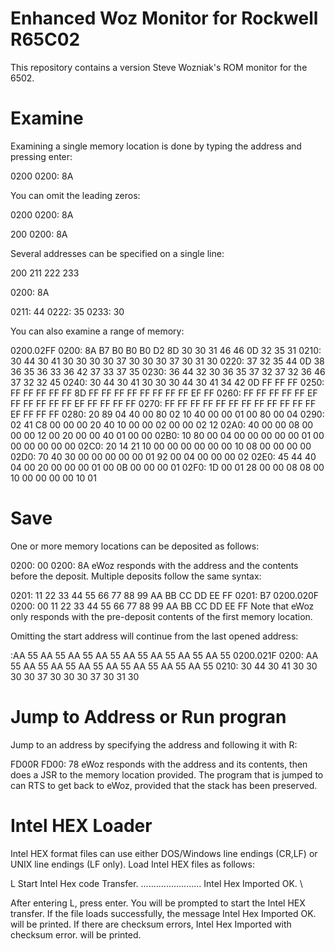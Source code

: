 
# Enhanced Woz Monitor for Rockwell R65C02
This repository contains a version Steve Wozniak's ROM monitor for the 6502.


# Examine
Examining a single memory location is done by typing the address and pressing enter:

0200
0200: 8A

You can omit the leading zeros:

0200
0200: 8A

200
0200: 8A

Several addresses can be specified on a single line:

200 211 222 233

0200: 8A

0211: 44
0222: 35
0233: 30

You can also examine a range of memory:

0200.02FF
0200: 8A B7 B0 B0 B0 D2 8D 30 30 31 46 46 0D 32 35 31
0210: 30 44 30 41 30 30 30 30 37 30 30 30 37 30 31 30
0220: 37 32 35 44 0D 38 36 35 36 33 36 42 37 33 37 35
0230: 36 44 32 30 36 35 37 32 37 32 36 46 37 32 32 45
0240: 30 44 30 41 30 30 30 44 30 41 34 42 0D FF FF FF
0250: FF FF FF FF FF 8D FF FF FF FF FF FF FF FF EF FF
0260: FF FF FF FF FF EF FF FF FF FF FF EF FF FF FF FF
0270: FF FF FF FF FF FF FF FF FF FF FF FF EF FF FF FF
0280: 20 89 04 40 00 80 02 10 40 00 00 01 00 80 00 04
0290: 02 41 C8 00 00 00 20 40 10 00 00 02 00 00 02 12
02A0: 40 00 00 08 00 00 00 12 00 20 00 00 40 01 00 00
02B0: 10 80 00 04 00 00 00 00 00 01 00 00 00 00 00 00
02C0: 20 14 21 10 00 00 00 00 00 00 10 08 00 00 00 00
02D0: 70 40 30 00 00 00 00 00 01 92 00 04 00 00 00 02
02E0: 45 44 40 04 00 20 00 00 00 01 00 0B 00 00 00 01
02F0: 1D 00 01 28 00 00 08 08 00 10 00 00 00 00 10 01

# Save
One or more memory locations can be deposited as follows:

0200: 00
0200: 8A
eWoz responds with the address and the contents before the deposit. Multiple deposits follow the same syntax:

0201: 11 22 33 44 55 66 77 88 99 AA BB CC DD EE FF
0201: B7
0200.020F
0200: 00 11 22 33 44 55 66 77 88 99 AA BB CC DD EE FF
Note that eWoz only responds with the pre-deposit contents of the first memory location.

Omitting the start address will continue from the last opened address:

:AA 55 AA 55 AA 55 AA 55 AA 55 AA 55 AA 55 AA 55
0200.021F
0200: AA 55 AA 55 AA 55 AA 55 AA 55 AA 55 AA 55 AA 55
0210: 30 44 30 41 30 30 30 30 37 30 30 30 37 30 31 30

# Jump to Address or Run progran
Jump to an address by specifying the address and following it with R:

FD00R
FD00: 78
eWoz responds with the address and its contents, then does a JSR to the memory location provided. The program that is jumped to can RTS to get back to eWoz, provided that the stack has been preserved.

# Intel HEX Loader
Intel HEX format files can use either DOS/Windows line endings (CR,LF) or UNIX line endings (LF only). Load Intel HEX files as follows:

L
Start Intel Hex code Transfer.
........................
Intel Hex Imported OK.
\

After entering L, press enter. You will be prompted to start the Intel HEX transfer. If the file loads successfully, the message Intel Hex Imported OK. will be printed. If there are checksum errors, Intel Hex Imported with checksum error. will be printed.
